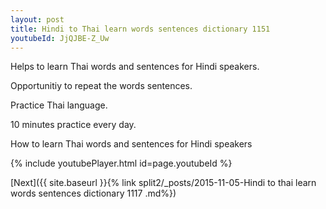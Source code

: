 ```yaml
---
layout: post
title: Hindi to Thai learn words sentences dictionary 1151 
youtubeId: JjQJBE-Z_Uw
---
```

 
 
Helps to learn Thai words and sentences for Hindi speakers.

Opportunitiy to repeat the words sentences. 

Practice Thai language. 
 
10 minutes practice every day. 
 
How to learn Thai words and sentences for Hindi speakers 
 
{% include youtubePlayer.html id=page.youtubeId %}
 
 
[Next]({{ site.baseurl }}{% link  split2/_posts/2015-11-05-Hindi to thai learn words sentences dictionary 1117 .md%})
 
